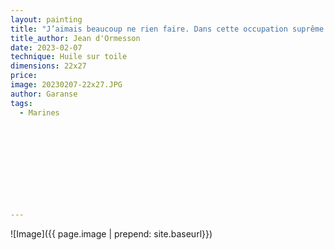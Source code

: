 ```yaml
---
layout: painting
title: "J’aimais beaucoup ne rien faire. Dans cette occupation suprême j’étais presque excellent. Je ne m’ennuyais jamais. Je rêvais."                      
title_author: Jean d'Ormesson                                         
date: 2023-02-07
technique: Huile sur toile 
dimensions: 22x27
price: 
image: 20230207-22x27.JPG
author: Garanse
tags:
  - Marines
  
  
  
  
  
  
  
  
  
  
---
```

![Image]({{ page.image | prepend: site.baseurl}})

